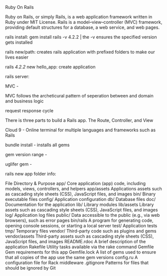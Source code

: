 Ruby On Rails

Ruby on Rails, or simply Rails, is a web application framework written in Ruby under MIT License.
Rails is a model–view–controller (MVC) framework, providing default structures for a database, a web service, and web pages.


rails install:  gem install rails -v 4.2.2 | the -v ensures the specified version gets installed

rails new/path: creates rails application with prefixed folders to make our lives easier

rails _4.2.2_ new hello_app:   create application

rails server:

MVC -

MVC follows the archeticural pattern of seperation between and domain and business logic

request response cycle


There is three parts to build a Rails app. The Route, Controller, and View




Cloud 9 - Online terminal for multiple languages and frameworks such as Rails

bundle install - installs all gems

gem version range -

uglifer gem -




rails new app folder info:

File Directory & Purpose
app/                                   	Core application (app) code, including models, views, controllers, and helpers
app/assets                             	Applications assets such as cascading style sheets (CSS), JavaScript files, and images
bin/	                                  Binary executable files
config/	Application configuration
db/	Database files
doc/	Documentation for the application
lib/	Library modules
lib/assets	Library assets such as cascading style sheets (CSS), JavaScript files, and images
log/	Application log files
public/	Data accessible to the public (e.g., via web browsers), such as error pages
bin/rails	A program for generating code, opening console sessions, or starting a local server
test/	Application tests
tmp/	Temporary files
vendor/	Third-party code such as plugins and gems
vendor/assets	Third-party assets such as cascading style sheets (CSS), JavaScript files, and images
README.rdoc	A brief description of the application
Rakefile	Utility tasks available via the rake command
Gemfile	Gem requirements for this app
Gemfile.lock	A list of gems used to ensure that all copies of the app use the same gem versions
config.ru	A configuration file for Rack middleware
.gitignore	Patterns for files that should be ignored by Git
